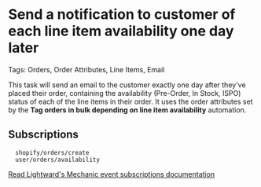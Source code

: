 # Send a notification to customer of each line item availability one day later

Tags: Orders, Order Attributes, Line Items, Email

This task will send an email to the customer exactly one day after they've placed their order, containing the availability (Pre-Order, In Stock, ISPO) status of each of the line items in their order. It uses the order attributes set by the **Tag orders in bulk depending on line item availability** automation.

## Subscriptions

```liquid
  shopify/orders/create
  user/orders/availability
```

[Read Lightward's Mechanic event subscriptions documentation](https://learn.mechanic.dev/core/tasks/subscriptions)
